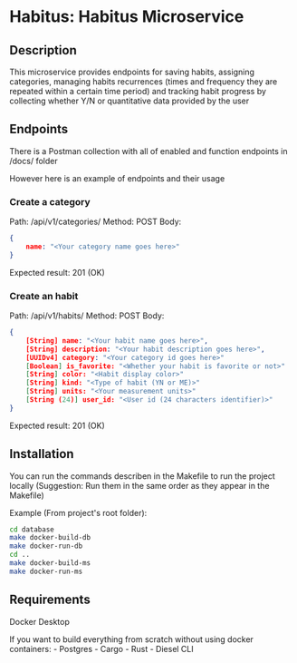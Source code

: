# Habitus: Habitus Microservice

## Description
This microservice provides endpoints for saving habits, assigning categories,
managing habits recurrences (times and frequency they are repeated within a certain
time period) and tracking habit progress by collecting whether Y/N or quantitative data
provided by the user

## Endpoints
There is a Postman collection with all of enabled and function endpoints in /docs/ folder

However here is an example of endpoints and their usage

### Create a category

Path: /api/v1/categories/
Method: POST
Body: 
```json
{
    name: "<Your category name goes here>"
}
```
Expected result: 201 (OK)

### Create an habit

Path: /api/v1/habits/
Method: POST
Body: 
```json
{
    [String] name: "<Your habit name goes here>",
    [String] description: "<Your habit description goes here>",
    [UUIDv4] category: "<Your category id goes here>"
    [Boolean] is_favorite: "<Whether your habit is favorite or not>"
    [String] color: "<Habit display color>"
    [String] kind: "<Type of habit (YN or ME)>"
    [String] units: "<Your measurement units>"
    [String (24)] user_id: "<User id (24 characters identifier)>"
}
```
Expected result: 201 (OK)

## Installation

You can run the commands describen in the Makefile to run the project locally (Suggestion: Run them in the same order as they appear in the Makefile)

Example (From project's root folder):
```bash
cd database
make docker-build-db
make docker-run-db
cd ..
make docker-build-ms
make docker-run-ms
```

## Requirements

Docker Desktop

If you want to build everything from scratch without using docker containers:
    - Postgres
    - Cargo
    - Rust
    - Diesel CLI